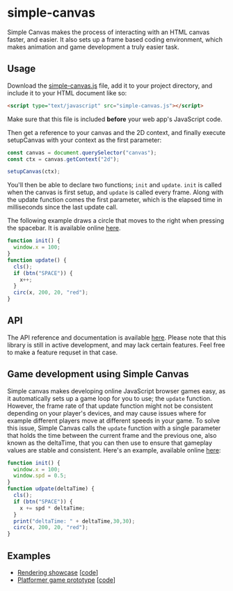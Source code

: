 # simple-canvas
Simple Canvas makes the process of interacting with an HTML canvas faster, and easier. It also sets up a frame based coding environment, which makes animation and game development a truly easier task.

## Usage
Download the <a id="raw-url" href="https://raw.githubusercontent.com/oskar-codes/simple-canvas/master/simple-canvas.js">simple-canvas.js</a> file, add it to your project directory, and include it to your HTML document like so:
```html
<script type="text/javascript" src="simple-canvas.js"></script>
```
Make sure that this file is included **before** your web app's JavaScript code.

Then get a reference to your canvas and the 2D context, and finally execute setupCanvas with your context as the first parameter:
```javascript
const canvas = document.querySelector("canvas");
const ctx = canvas.getContext("2d");

setupCanvas(ctx);
```

You'll then be able to declare two functions; `init` and `update`. `init` is called when the canvas is first setup, and `update` is called every frame. Along with the update function comes the first parameter, which is the elapsed time in milliseconds since the last update call.

The following example draws a circle that moves to the right when pressing the spacebar. It is available online [here](https://oskar-codes.github.io/simple-canvas/examples/example1.html).
```javascript
function init() {
  window.x = 100;
}
function update() {
  cls();
  if (btn("SPACE")) {
    x++;
  }
  circ(x, 200, 20, "red");
}
```

## API
The API reference and documentation is available [here](https://github.com/oskar-codes/simple-canvas/blob/master/api.md). Please note that this library is still in active development, and may lack certain features. Feel free to make a feature requset in that case.

## Game development using Simple Canvas
Simple canvas makes developing online JavaScript browser games easy, as it automatically sets up a game loop for you to use; the `update` function. However, the frame rate of that update function might not be consistent depending on your player's devices, and may cause issues where for example different players move at different speeds in your game. To solve this issue, Simple Canvas calls the `update` function with a single parameter that holds the time between the current frame and the previous one, also known as the deltaTime, that you can then use to ensure that gameplay values are stable and consistent.
Here's an example, available online [here](https://oskar-codes.github.io/simple-canvas/examples/example2.html):
```javascript
function init() {
  window.x = 100;
  window.spd = 0.5;
}
function udpate(deltaTime) {
  cls();
  if (btn("SPACE")) {
    x += spd * deltaTime;
  }
  print("deltaTime: " + deltaTime,30,30);
  circ(x, 200, 20, "red");
}
```

## Examples
- [Rendering showcase](https://oskar-codes.github.io/simple-canvas/examples/rendering.html) \[[code](https://github.com/oskar-codes/simple-canvas/blob/master/examples/rendering.html)\]
- [Platformer game prototype](https://oskar-codes.github.io/simple-canvas/examples/platformer.html) \[[code](https://github.com/oskar-codes/simple-canvas/blob/master/examples/platformer.html)\]
